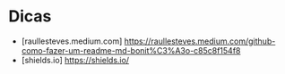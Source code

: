 # Dicas


* [raullesteves.medium.com] https://raullesteves.medium.com/github-como-fazer-um-readme-md-bonit%C3%A3o-c85c8f154f8
* [shields.io] https://shields.io/

